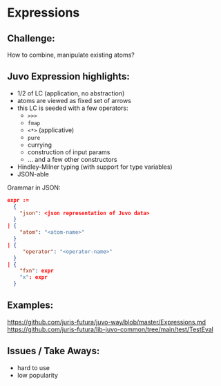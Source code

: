 
# Expressions

## Challenge:

How to combine, manipulate existing atoms?


## Juvo Expression highlights:

* 1/2 of LC (application, no abstraction)
* atoms are viewed as fixed set of arrows
* this LC is seeded with a few operators:
  * `>>>`
  * `fmap`
  * `<*>` (applicative)
  * `pure`
  * currying
  * construction of input params
  * ... and a few other constructors
* Hindley-Milner typing (with support for type variables)
* JSON-able

Grammar in JSON:

```json
expr :=
  {
    "json": <json representation of Juvo data>
  }
| {
    "atom": "<atom-name>"
  }
| {
     "operator": "<operator-name>"
  }
| {
    "fxn": expr
    "x": expr
  }
```

## Examples:

https://github.com/juris-futura/juvo-way/blob/master/Expressions.md
https://github.com/juris-futura/lib-juvo-common/tree/main/test/TestEval


## Issues / Take Aways:

* hard to use
* low popularity